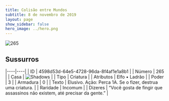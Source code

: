 ```yaml
---
title: Colisão entre Mundos
subtitle: 8 de novembro de 2019
layout: page
show_sidebar: false
hero_image: ../hero.png
---
```


![265](https://cdn.keyforgegame.com/media/card_front/pt/452_265_XFVPRQG8GG65_pt.png)

## Sussurros

|----|----|
| ID | 4598d53d-64e5-4728-96da-8f4af1e1a8b1 |
| Número | 265 |
| Casa | ![Shadows](https://archonarcana.com/images/thumb/e/ee/Shadows.png/22px-Shadows.png "Sombras") |
| Tipo | Criatura |
| Atributos | Elfo • Ladrão |
| Poder | 3 |
| Armadura | 0 |
| Texto | Elusivo.  Ação: Perca 1A. Se o fizer, destrua uma criatura. |
| Raridade | Incomum |
| Dizeres | “Você gosta de fingir que assassinos não existem, até precisar da gente.” |
